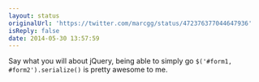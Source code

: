 ```yaml
---
layout: status
originalUrl: 'https://twitter.com/marcgg/status/472376377044647936'
isReply: false
date: 2014-05-30 13:57:59
---
```


Say what you will about jQuery, being able to simply go `$('#form1, #form2').serialize()` is pretty awesome to me.
